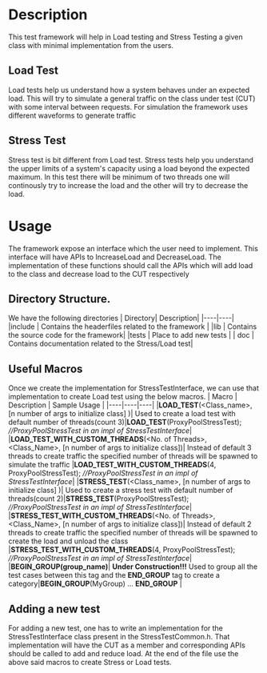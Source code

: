 # Description
  This test framework will help in Load testing and Stress Testing a given class with minimal implementation from the users.
  
## Load Test
  Load tests help us understand how a system behaves under an expected load. This will try to simulate a general traffic on the class under test (CUT) with some interval between requests. For simulation the framework uses different waveforms to generate traffic
  
## Stress Test
  Stress test is bit different from Load test. Stress tests help you understand the upper limits of a system's capacity using a load beyond the expected maximum.
  In this test there will be minimum of two threads one will continously try to increase the load and the other will try to decrease the load. 
  
# Usage
  The framework expose an interface which the user need to implement. This interface will have APIs to IncreaseLoad and DecreaseLoad. The implementation of these functions should call the APIs which will add load to the class and decrease load to the CUT respectively 

## Directory Structure.
  We have the following directories
  | Directory| Description|
  |----|----|
  |include | Contains the headerfiles related to the framework |
  |lib | Contains the source code for the framework|
  |tests | Place to add new tests |
  | doc | Contains documentation related to the Stress/Load test|

 
## Useful Macros
  Once we create the implementation for StressTestInterface, we can use that implementation to create Load test using the below macros.
  | Macro | Description | Sample Usage |
  |----|----|----|
  |**LOAD_TEST**(<Class_name>, [n number of args to initialize class] )| Used to create a load test with default number of threads(count 3)|**LOAD_TEST**(ProxyPoolStressTest); *//ProxyPoolStressTest in an impl of StressTestInterface*|
  |**LOAD_TEST_WITH_CUSTOM_THREADS**(<No. of Threads>, <Class_Name>, [n number of args to initialize class])| Instead of default 3 threads to create traffic the specified number of threads will be spawned to simulate the traffic |**LOAD_TEST_WITH_CUSTOM_THREADS**(4, ProxyPoolStressTest); *//ProxyPoolStressTest in an impl of StressTestInterface*|
  |**STRESS_TEST**(<Class_name>, [n number of args to initialize class] )| Used to create a stress test with default number of threads(count 2)|**STRESS_TEST**(ProxyPoolStressTest); *//ProxyPoolStressTest in an impl of StressTestInterface*|
  |**STRESS_TEST_WITH_CUSTOM_THREADS**(<No. of Threads>, <Class_Name>, [n number of args to initialize class])| Instead of default 2 threads to create traffic the specified number of threads will be spawned to create the load and unload the class |**STRESS_TEST_WITH_CUSTOM_THREADS**(4, ProxyPoolStressTest); *//ProxyPoolStressTest in an impl of StressTestInterface*|
  |**BEGIN_GROUP(group_name)**| **Under Construction!!!** Used to group all the test cases between this tag and the **END_GROUP** tag to create a category|**BEGIN_GROUP**(MyGroup) ... **END_GROUP** |
  

## Adding a new test
  For adding a new test, one has to write an implementation for the StressTestInterface class present in the StressTestCommon.h. That implementation will have the CUT as a member and corresponding APIs should be called to add and reduce load. At the end of the file use the above said macros to create Stress or Load tests.